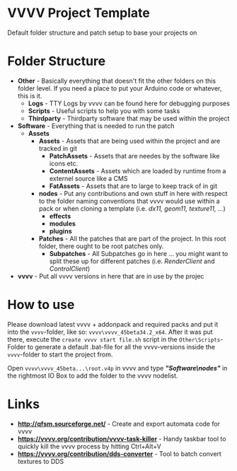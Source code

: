 # VVVV Project Template
Default folder structure and patch setup to base your projects on

# Folder Structure
- **Other** - Basically everything that doesn't fit the other folders on this folder level. If you need a place to put your Arduino code or whatever, this is it.
  - **Logs** - TTY Logs by vvvv can be found here for debugging purposes
  - **Scripts** - Useful scripts to help you with some tasks
  - **Thirdparty** - Thirdparty software that may be used within the project
- **Software** - Everything that is needed to run the patch
  - **Assets**
    - **Assets** - Assets that are being used within the project and are tracked in git
      - **PatchAssets** - Assets that are needes by the software like icons etc.
      - **ContentAssets** - Assets which are loaded by runtime from a externel source like a CMS
      - **FatAssets** - Assets that are to large to keep track of in git
    - **nodes** - Put any contributions and own stuff in here with respect to the folder naming conventions that vvvv would use within a pack or when cloning a template (i.e. _dx11, geom11, texture11, ..._)
      - **effects**
      - **modules**
      - **plugins**
    - **Patches** - All the patches that are part of the project. In this root folder, there ought to be root patches only.
      - **Subpatches** - All Subpatches go in here ... you might want to split these up for different patches (i.e. _RenderClient_ and _ControlClient_)
- **vvvv** - Put all vvvv versions in here that are in use by the projec

# How to use
Please download latest vvvv + addonpack and required packs and put it into the `vvvv`-folder, like so: `vvvv\vvvv_45beta34.2_x64`.
After it was put there, execute the `create vvvv start file.sh` script in the `Other\Scripts`-Folder to generate a default .bat-file for all the vvvv-versions inside the `vvvv`-folder to start the project from.

Open `vvvv\vvvv_45beta...\root.v4p` in vvvv and type **_"Software\nodes"_** in the rightmost IO Box to add the folder to the vvvv nodelist.

# Links
- **http://qfsm.sourceforge.net/** - Create and export automata code for vvvv
- **https://vvvv.org/contribution/vvvv-task-killer** - Handy taskbar tool to quickly kill the vvvv process by hitting Ctrl+Alt+V
- **https://vvvv.org/contribution/dds-converter** - Tool to batch convert textures to DDS
